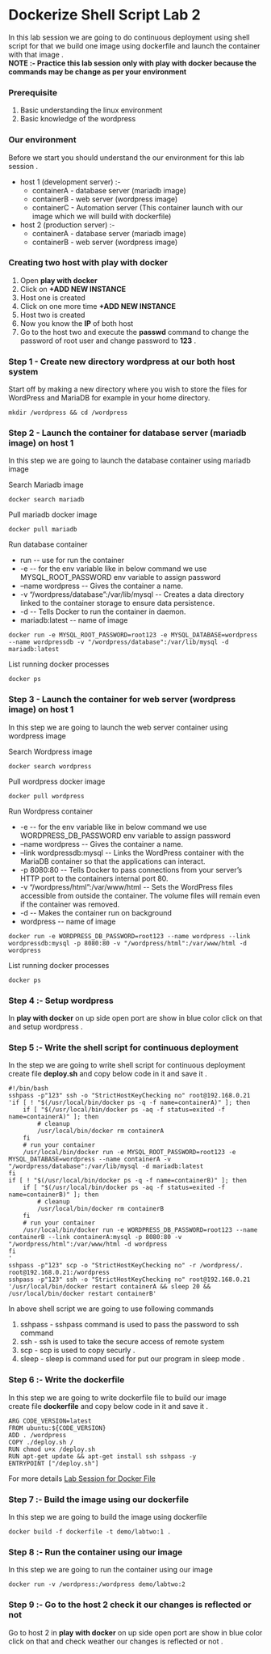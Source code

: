 # Dockerize Shell Script Lab 2
In this lab session we are going to do continuous deployment using shell script for that we build one image using dockerfile and launch the container with that image .<br/>
**NOTE :- Practice this lab session only with play with docker because the commands may be change as per your environment**
### Prerequisite
1. Basic understanding the linux environment
2. Basic knowledge of the wordpress 
### Our environment
Before we start you should understand the our environment for this lab session . <br/>
- host 1 (development server) :-
	- containerA - database server (mariadb image)
	- containerB - web server (wordpress image)
	- containerC - Automation server (This container launch with our image which we will build with dockerfile)
- host 2 (production server) :-
	- containerA - database server (mariadb image)
	- containerB - web server (wordpress image)
### Creating two host with play with docker
1. Open **play with docker** 
2. Click on **+ADD NEW INSTANCE**
3. Host one is created 
4. Click on one more time **+ADD NEW INSTANCE**
5. Host two is created 
6. Now you know the **IP** of both host 
7. Go to the host two and execute the **passwd** command to change the password of root user and change password to **123** .

### Step 1 - Create new directory **wordpress** at our both host system 
Start off by making a new directory where you wish to store the files for WordPress and MariaDB for example in your home directory.
```
mkdir /wordpress && cd /wordpress
```

### Step 2 - Launch the container for database server (mariadb image) on host 1
In this step we are going to launch the database container using mariadb image <br/>

Search Mariadb image
```
docker search mariadb
```

Pull mariadb docker image
```
docker pull mariadb
```

Run database container 
* run -- use for run the container
* -e -- for the env variable like in below command we use MYSQL_ROOT_PASSWORD env variable to assign password
* –name wordpress -- Gives the container a name.
* -v “/wordpress/database”:/var/lib/mysql -- Creates a data directory linked to the container storage to ensure data persistence.
* -d -- Tells Docker to run the container in daemon.
* mariadb:latest -- name of image
```
docker run -e MYSQL_ROOT_PASSWORD=root123 -e MYSQL_DATABASE=wordpress --name wordpressdb -v "/wordpress/database":/var/lib/mysql -d mariadb:latest
```

List running docker processes 
```
docker ps
```

### Step 3 - Launch the container for web server (wordpress image) on host 1
In this step we are going to launch the web server container using wordpress image <br/>

Search Wordpress image
```
docker search wordpress
```

Pull wordpress docker image
```
docker pull wordpress
```

Run Wordpress container
* -e -- for the env variable like in below command we use WORDPRESS_DB_PASSWORD env variable to assign password
* –name wordpress -- Gives the container a name.
* –link wordpressdb:mysql -- Links the WordPress container with the MariaDB container so that the applications can interact.
* -p 8080:80 -- Tells Docker to pass connections from your server’s HTTP port to the containers internal port 80.
* -v “/wordpress/html”:/var/www/html -- Sets the WordPress files accessible from outside the container. The volume files will remain even if the container was removed.
* -d -- Makes the container run on background
* wordpress -- name of image
```
docker run -e WORDPRESS_DB_PASSWORD=root123 --name wordpress --link wordpressdb:mysql -p 8080:80 -v "/wordpress/html":/var/www/html -d wordpress
```

List running docker processes
```
docker ps
```

### Step 4 :- Setup wordpress 
In **play with docker** on up side open port are show in blue color click on that and setup wordpress . 

### Step 5 :- Write the shell script for continuous deployment
In the step we are going to write shell script for continuous deployment <br/>
create file **deploy.sh** and copy below code in it and save it .
```
#!/bin/bash
sshpass -p"123" ssh -o "StrictHostKeyChecking no" root@192.168.0.21 'if [ ! "$(/usr/local/bin/docker ps -q -f name=containerA)" ]; then
    if [ "$(/usr/local/bin/docker ps -aq -f status=exited -f name=containerA)" ]; then
        # cleanup
        /usr/local/bin/docker rm containerA
    fi
    # run your container
    /usr/local/bin/docker run -e MYSQL_ROOT_PASSWORD=root123 -e MYSQL_DATABASE=wordpress --name containerA -v "/wordpress/database":/var/lib/mysql -d mariadb:latest
fi
if [ ! "$(/usr/local/bin/docker ps -q -f name=containerB)" ]; then
    if [ "$(/usr/local/bin/docker ps -aq -f status=exited -f name=containerB)" ]; then
        # cleanup
        /usr/local/bin/docker rm containerB
    fi
    # run your container
    /usr/local/bin/docker run -e WORDPRESS_DB_PASSWORD=root123 --name containerB --link containerA:mysql -p 8080:80 -v "/wordpress/html":/var/www/html -d wordpress
fi
'
sshpass -p"123" scp -o "StrictHostKeyChecking no" -r /wordpress/. root@192.168.0.21:/wordpress
sshpass -p"123" ssh -o "StrictHostKeyChecking no" root@192.168.0.21 '/usr/local/bin/docker restart containerA && sleep 20 && /usr/local/bin/docker restart containerB'
```
In above shell script we are going to use following commands
1. sshpass - sshpass command is used to pass the password to ssh command 
2. ssh - ssh is used to take the secure access of remote system 
3. scp - scp is used to copy securly .
4. sleep - sleep is command used for put our program in sleep mode .

### Step 6 :- Write the dockerfile 
In this step we are going to write dockerfile file to build our image <br/>
create file **dockerfile** and copy below code in it and save it .
```
ARG CODE_VERSION=latest
FROM ubuntu:${CODE_VERSION}
ADD . /wordpress
COPY ./deploy.sh /
RUN chmod u+x /deploy.sh
RUN apt-get update && apt-get install ssh sshpass -y
ENTRYPOINT ["/deploy.sh"]
```
For more details [Lab Session for Docker File](../docker_deep_dive_part_1/dockerfile_hands_on_session.md)

### Step 7 :- Build the image using our dockerfile
In this step we are going to build the image using dockerfile
```
docker build -f dockerfile -t demo/labtwo:1 . 
```
### Step 8 :- Run the container using our image
In this step we are going to run the container using our image
```
docker run -v /wordpress:/wordpress demo/labtwo:2
``` 
### Step 9 :- Go to the host 2 check it our changes is reflected or not
Go to host 2 in **play with docker** on up side open port are show in blue color click on that and check weather our changes is reflected or not .
